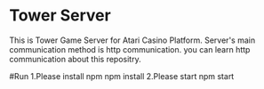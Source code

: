 # Tower Server
This is Tower Game Server for Atari Casino Platform.
Server's main communication method is http communication.
you can learn http communication about this repositry.


#Run
1.Please install npm
npm install
2.Please start
npm start